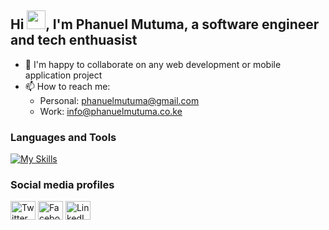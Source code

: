 ## Hi <img src="https://raw.githubusercontent.com/iampavangandhi/iampavangandhi/master/gifs/Hi.gif" width="30px">, I'm Phanuel Mutuma, a software engineer and tech enthuasist

- 👯 I'm happy to collaborate on any web development or mobile application project
- 📫 How to reach me: 
     - Personal: phanuelmutuma@gmail.com
     - Work: info@phanuelmutuma.co.ke

### Languages and Tools
 [![My Skills](https://skillicons.dev/icons?i=python,androidstudio,java,javascript,react,vue,nextjs,django,kotlin,flutter,figma,graphql,jest)](https://skillicons.dev)
 
 
### Social media profiles
<p align="left">
<a href="https://twitter.com/phanuelmutuma"><img align="center" src="https://cdn.jsdelivr.net/npm/simple-icons@3.0.1/icons/twitter.svg" alt="Twitter profile" height="30" width="40" /></a>
<a href="https://facebook.com/phanuelmutuma"><img align="center" src="https://cdn.jsdelivr.net/npm/simple-icons@3.0.1/icons/facebook.svg" alt="Facebook profile" height="30" width="40" /></a>
<a href="https://linkedin.com/in/phanuel-mutuma"><img align="center" src="https://cdn.jsdelivr.net/npm/simple-icons@3.0.1/icons/linkedin.svg" alt="LinkedIn profile" height="30" width="40" /></a>
</p>
